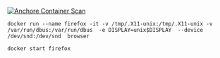 [![Anchore Container Scan](https://github.com/meeeeta/ganash/actions/workflows/anchore.yml/badge.svg?branch=main)](https://github.com/meeeeta/ganash/actions/workflows/anchore.yml)

```shell
docker run --name firefox -it -v /tmp/.X11-unix:/tmp/.X11-unix -v /var/run/dbus:/var/run/dbus  -e DISPLAY=unix$DISPLAY  --device /dev/snd:/dev/snd  browser

docker start firefox
```
